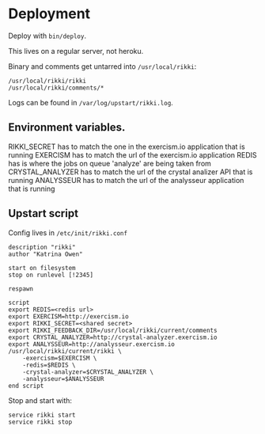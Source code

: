 # Deployment

Deploy with `bin/deploy`.

This lives on a regular server, not heroku.

Binary and comments get untarred into `/usr/local/rikki`:

```
/usr/local/rikki/rikki
/usr/local/rikki/comments/*
```

Logs can be found in `/var/log/upstart/rikki.log`.

## Environment variables.

RIKKI_SECRET has to match the one in the exercism.io application that is running
EXERCISM has to match the url of the exercism.io application
REDIS has is where the jobs on queue 'analyze' are being taken from
CRYSTAL_ANALYZER has to match the url of the crystal analizer API that is running
ANALYSSEUR has to match the url of the analysseur application that is running

## Upstart script

Config lives in `/etc/init/rikki.conf`

```
description "rikki"
author "Katrina Owen"

start on filesystem
stop on runlevel [!2345]

respawn

script
export REDIS=<redis url>
export EXERCISM=http://exercism.io
export RIKKI_SECRET=<shared secret>
export RIKKI_FEEDBACK_DIR=/usr/local/rikki/current/comments
export CRYSTAL_ANALYZER=http://crystal-analyzer.exercism.io
export ANALYSSEUR=http://analysseur.exercism.io
/usr/local/rikki/current/rikki \
    -exercism=$EXERCISM \
    -redis=$REDIS \
    -crystal-analyzer=$CRYSTAL_ANALYZER \
    -analysseur=$ANALYSSEUR
end script
```

Stop and start with:

```
service rikki start
service rikki stop
```
